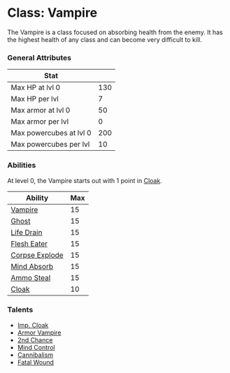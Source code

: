 Class: Vampire
======

The Vampire is a class focused on absorbing health from the enemy.
It has the highest health of any class and can become very difficult to kill.

### General Attributes

| Stat                          |       |
| -------------                 | ---   |
| Max HP at lvl 0               | 130    |
| Max HP per lvl                | 7     |
| Max armor at lvl 0            | 50    |
| Max armor per lvl             | 0     |
| Max powercubes at lvl 0       | 200   |
| Max powercubes per lvl        | 10    |

### Abilities

At level 0, the Vampire starts out with 1 point in [Cloak](../abilities/cloak.md).

|                   Ability                         | Max |
| -------------------------------------------       | --- |
| [Vampire](../abilities/vampire.md)                | 15  |
| [Ghost](../abilities/ghost.md)                    | 15  |
| [Life Drain](../abilities/life_drain.md)          | 15  |
| [Flesh Eater](../abilities/flesh_eater.md)        | 15  |
| [Corpse Explode](../abilities/corpse_explode.md)  | 15  |
| [Mind Absorb](../abilities/mind_absorb.md)        | 15  |
| [Ammo Steal](../abilities/ammo_steal.md)          | 15  |
| [Cloak](../abilities/cloak.md)                    | 10  |

### Talents
* [Imp. Cloak](../talents/imp_cloak.md)
* [Armor Vampire](../talents/armor_vampire.md)
* [2nd Chance](../talents/2nd_chance.md)
* [Mind Control](../talents/mind_control.md)
* [Cannibalism](../talents/cannibalism.md)
* [Fatal Wound](../talents/fatal_wound.md)